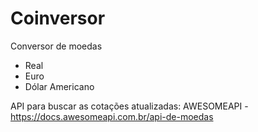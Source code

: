# Coinversor

Conversor de moedas
- Real
- Euro
- Dólar Americano

API para buscar as cotações atualizadas: AWESOMEAPI - https://docs.awesomeapi.com.br/api-de-moedas
